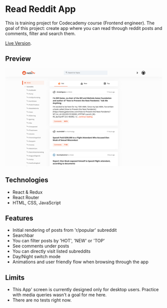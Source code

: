 # Read Reddit App

This is training project for Codecademy course (Frontend engineer). The goal of this project: create app where you can read through reddit posts and comments, filter and search them.

[Live Version](https://read-reddit.netlify.app/).

## Preview

![Preview image](./public/preview.png)

## Technologies

* React & Redux
* React Router
* HTML, CSS, JavaScript

## Features

* Initial rendering of posts from 'r/popular' subreddit
* Searchbar
* You can filter posts by 'HOT', 'NEW' or 'TOP'
* See comments under posts
* You can directly visit listed subreddits
* Day/Night switch mode
* Animations and user friendly flow when browsing through the app

## Limits

* This App' screen is currently designed only for desktop users. Practice with media queries wasn't a goal for me here.
* There are no tests right now.
